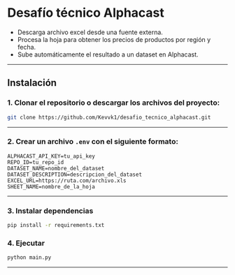# Desafío técnico Alphacast


- Descarga archivo excel desde una fuente externa.
- Procesa la hoja para obtener los precios de productos por región y fecha.
- Sube automáticamente el resultado a un dataset en Alphacast.

---

## Instalación

### 1. Clonar el repositorio o descargar los archivos del proyecto:

```bash
git clone https://github.com/Kevvk1/desafio_tecnico_alphacast.git
```

---

### 2. Crear un archivo `.env` con el siguiente formato:

```env
ALPHACAST_API_KEY=tu_api_key
REPO_ID=tu_repo_id
DATASET_NAME=nombre_del_dataset
DATASET_DESCRIPTION=descripcion_del_dataset
EXCEL_URL=https://ruta.com/archivo.xls
SHEET_NAME=nombre_de_la_hoja
```

---

### 3. Instalar dependencias

```bash
pip install -r requirements.txt
```

### 4. Ejecutar

```bash
python main.py
```



---
